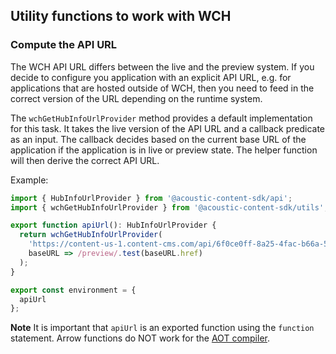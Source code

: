 ## Utility functions to work with WCH

### Compute the API URL

The WCH API URL differs between the live and the preview system. If you decide to configure you application with an explicit API URL, e.g. for applications that are hosted outside of WCH, then you need to feed in the correct version of the URL depending on the runtime system.

The `wchGetHubInfoUrlProvider` method provides a default implementation for this task. It takes the live version of the API URL and a callback predicate as an input. The callback decides based on the current base URL of the application if the application is in live or preview state. The helper function will then derive the correct API URL.

Example:

```typescript
import { HubInfoUrlProvider } from '@acoustic-content-sdk/api';
import { wchGetHubInfoUrlProvider } from '@acoustic-content-sdk/utils';

export function apiUrl(): HubInfoUrlProvider {
  return wchGetHubInfoUrlProvider(
    'https://content-us-1.content-cms.com/api/6f0ce0ff-8a25-4fac-b66a-5d42516247eb',
    baseURL => /preview/.test(baseURL.href)
  );
}

export const environment = {
  apiUrl
};
```

**Note** It is important that `apiUrl` is an exported function using the `function` statement. Arrow functions do NOT work for the [AOT compiler](https://angular.io/guide/aot-compiler#metadata-restrictions).
